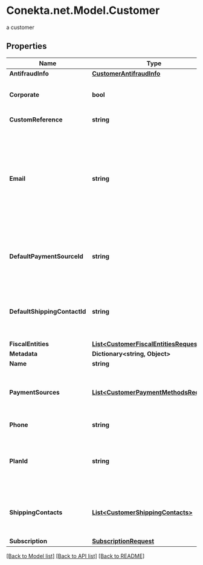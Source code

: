 # Conekta.net.Model.Customer
a customer

## Properties

Name | Type | Description | Notes
------------ | ------------- | ------------- | -------------
**AntifraudInfo** | [**CustomerAntifraudInfo**](CustomerAntifraudInfo.md) |  | [optional] 
**Corporate** | **bool** | It is a value that allows identifying if the email is corporate or not. | [optional] [default to false]
**CustomReference** | **string** | It is an undefined value. | [optional] 
**Email** | **string** | An email address is a series of customizable characters followed by a universal Internet symbol, the at symbol (@), the name of a host server, and a web domain ending (.mx, .com, .org, . net, etc). | 
**DefaultPaymentSourceId** | **string** | It is a parameter that allows to identify in the response, the Conekta ID of a payment method (payment_id) | [optional] 
**DefaultShippingContactId** | **string** | It is a parameter that allows to identify in the response, the Conekta ID of the shipping address (shipping_contact) | [optional] 
**FiscalEntities** | [**List&lt;CustomerFiscalEntitiesRequest&gt;**](CustomerFiscalEntitiesRequest.md) |  | [optional] 
**Metadata** | **Dictionary&lt;string, Object&gt;** |  | [optional] 
**Name** | **string** | Client&#39;s name | 
**PaymentSources** | [**List&lt;CustomerPaymentMethodsRequest&gt;**](CustomerPaymentMethodsRequest.md) | Contains details of the payment methods that the customer has active or has used in Conekta | [optional] 
**Phone** | **string** | Is the customer&#39;s phone number | 
**PlanId** | **string** | Contains the ID of a plan, which could together with name, email and phone create a client directly to a subscription | [optional] 
**ShippingContacts** | [**List&lt;CustomerShippingContacts&gt;**](CustomerShippingContacts.md) | Contains the detail of the shipping addresses that the client has active or has used in Conekta | [optional] 
**Subscription** | [**SubscriptionRequest**](SubscriptionRequest.md) |  | [optional] 

[[Back to Model list]](../README.md#documentation-for-models) [[Back to API list]](../README.md#documentation-for-api-endpoints) [[Back to README]](../README.md)

